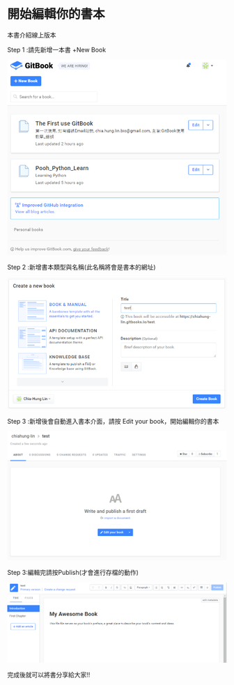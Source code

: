# 開始編輯你的書本

本書介紹線上版本

Step 1 :請先新增一本書 +New Book

![](/assets/3_0editor_book.png)

Step 2 :新增書本類型與名稱\(此名稱將會是書本的網址\) 

![](/assets/3_1editor_book.png)

Step 3 :新增後會自動進入書本介面，請按 Edit your book，開始編輯你的書本

![](/assets/3_2editor_book.png)

Step 3:編輯完請按Publish\(才會進行存檔的動作\)

![](/assets/3_3editor_book.png)

完成後就可以將書分享給大家!!

